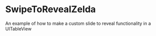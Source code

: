 # SwipeToRevealZelda
An example of how to make a custom slide to reveal functionality in a UITableView
